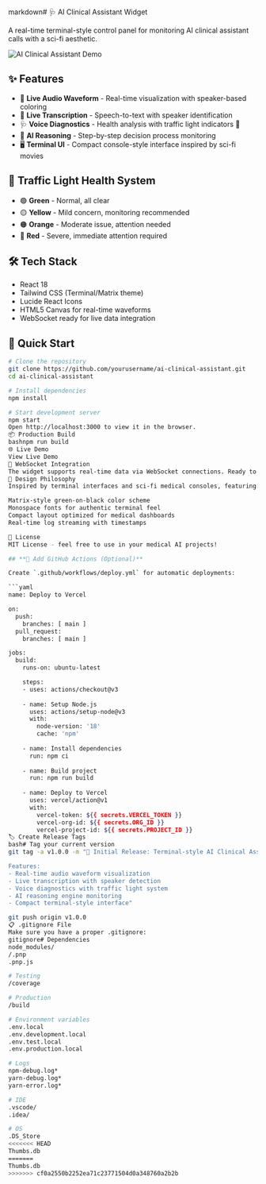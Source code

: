 markdown# 🩺 AI Clinical Assistant Widget

A real-time terminal-style control panel for monitoring AI clinical assistant calls with a sci-fi aesthetic.

![AI Clinical Assistant Demo](https://via.placeholder.com/800x400/000000/00ff00?text=AI+Clinical+Assistant+Terminal)

## ✨ Features

- 🎵 **Live Audio Waveform** - Real-time visualization with speaker-based coloring
- 💬 **Live Transcription** - Speech-to-text with speaker identification  
- 🩺 **Voice Diagnostics** - Health analysis with traffic light indicators 🚦
- 🧠 **AI Reasoning** - Step-by-step decision process monitoring
- 🖥️ **Terminal UI** - Compact console-style interface inspired by sci-fi movies

## 🚦 Traffic Light Health System

- 🟢 **Green** - Normal, all clear
- 🟡 **Yellow** - Mild concern, monitoring recommended
- 🟠 **Orange** - Moderate issue, attention needed  
- 🔴 **Red** - Severe, immediate attention required

## 🛠️ Tech Stack

- React 18
- Tailwind CSS (Terminal/Matrix theme)
- Lucide React Icons
- HTML5 Canvas for real-time waveforms
- WebSocket ready for live data integration

## 🚀 Quick Start

```bash
# Clone the repository
git clone https://github.com/yourusername/ai-clinical-assistant.git
cd ai-clinical-assistant

# Install dependencies
npm install

# Start development server
npm start
Open http://localhost:3000 to view it in the browser.
📦 Production Build
bashnpm run build
🌐 Live Demo
View Live Demo
🔌 WebSocket Integration
The widget supports real-time data via WebSocket connections. Ready to connect to your AI clinical assistant backend.
🎨 Design Philosophy
Inspired by terminal interfaces and sci-fi medical consoles, featuring:

Matrix-style green-on-black color scheme
Monospace fonts for authentic terminal feel
Compact layout optimized for medical dashboards
Real-time log streaming with timestamps

📄 License
MIT License - feel free to use in your medical AI projects!

## **🔧 Add GitHub Actions (Optional)**

Create `.github/workflows/deploy.yml` for automatic deployments:

```yaml
name: Deploy to Vercel

on:
  push:
    branches: [ main ]
  pull_request:
    branches: [ main ]

jobs:
  build:
    runs-on: ubuntu-latest

    steps:
    - uses: actions/checkout@v3
    
    - name: Setup Node.js
      uses: actions/setup-node@v3
      with:
        node-version: '18'
        cache: 'npm'
    
    - name: Install dependencies
      run: npm ci
    
    - name: Build project
      run: npm run build
    
    - name: Deploy to Vercel
      uses: vercel/action@v1
      with:
        vercel-token: ${{ secrets.VERCEL_TOKEN }}
        vercel-org-id: ${{ secrets.ORG_ID }}
        vercel-project-id: ${{ secrets.PROJECT_ID }}
🏷️ Create Release Tags
bash# Tag your current version
git tag -a v1.0.0 -m "🚀 Initial Release: Terminal-style AI Clinical Assistant

Features:
- Real-time audio waveform visualization
- Live transcription with speaker detection  
- Voice diagnostics with traffic light system
- AI reasoning engine monitoring
- Compact terminal-style interface"

git push origin v1.0.0
📋 .gitignore File
Make sure you have a proper .gitignore:
gitignore# Dependencies
node_modules/
/.pnp
.pnp.js

# Testing
/coverage

# Production
/build

# Environment variables
.env.local
.env.development.local
.env.test.local
.env.production.local

# Logs
npm-debug.log*
yarn-debug.log*
yarn-error.log*

# IDE
.vscode/
.idea/

# OS
.DS_Store
<<<<<<< HEAD
Thumbs.db
=======
Thumbs.db
>>>>>>> cf0a2550b2252ea71c23771504d0a348760a2b2b
